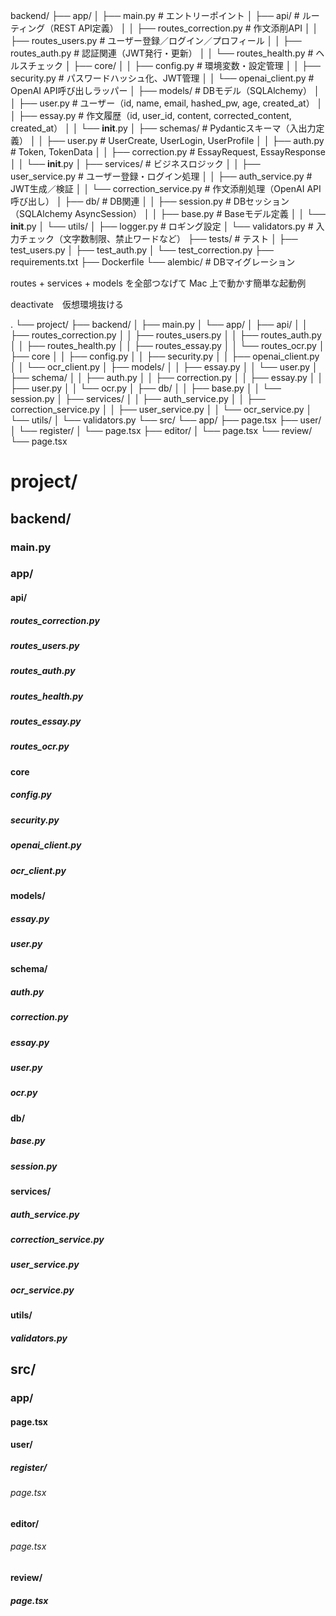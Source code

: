 backend/
├── app/
│   ├── main.py                # エントリーポイント
│   ├── api/                   # ルーティング（REST API定義）
│   │   ├── routes_correction.py   # 作文添削API
│   │   ├── routes_users.py        # ユーザー登録／ログイン／プロフィール
│   │   ├── routes_auth.py         # 認証関連（JWT発行・更新）
│   │   └── routes_health.py       # ヘルスチェック
│   ├── core/
│   │   ├── config.py              # 環境変数・設定管理
│   │   ├── security.py            # パスワードハッシュ化、JWT管理
│   │   └── openai_client.py       # OpenAI API呼び出しラッパー
│   ├── models/                    # DBモデル（SQLAlchemy）
│   │   ├── user.py                # ユーザー（id, name, email, hashed_pw, age, created_at）
│   │   ├── essay.py               # 作文履歴（id, user_id, content, corrected_content, created_at）
│   │   └── __init__.py
│   ├── schemas/                   # Pydanticスキーマ（入出力定義）
│   │   ├── user.py                # UserCreate, UserLogin, UserProfile
│   │   ├── auth.py                # Token, TokenData
│   │   ├── correction.py          # EssayRequest, EssayResponse
│   │   └── __init__.py
│   ├── services/                  # ビジネスロジック
│   │   ├── user_service.py        # ユーザー登録・ログイン処理
│   │   ├── auth_service.py        # JWT生成／検証
│   │   └── correction_service.py  # 作文添削処理（OpenAI API呼び出し）
│   ├── db/                        # DB関連
│   │   ├── session.py             # DBセッション（SQLAlchemy AsyncSession）
│   │   ├── base.py                # Baseモデル定義
│   │   └── __init__.py
│   └── utils/
│       ├── logger.py              # ロギング設定
│       └── validators.py          # 入力チェック（文字数制限、禁止ワードなど）
├── tests/                         # テスト
│   ├── test_users.py
│   ├── test_auth.py
│   └── test_correction.py
├── requirements.txt
├── Dockerfile
└── alembic/                       # DBマイグレーション


routes + services + models を全部つなげて Mac 上で動かす簡単な起動例

deactivate　仮想環境抜ける



.
└── project/
    ├── backend/
    │   ├── main.py
    │   └── app/
    │       ├── api/
    │       │   ├── routes_correction.py
    │       │   ├── routes_users.py
    │       │   ├── routes_auth.py
    │       │   ├── routes_health.py
    │       │   ├── routes_essay.py
    │       │   └── routes_ocr.py
    │       ├── core
    │       │   ├── config.py
    │       │   ├── security.py
    │       │   ├── openai_client.py
    │       │   └── ocr_client.py
    │       ├── models/
    │       │   ├── essay.py
    │       │   └── user.py
    │       ├── schema/
    │       │   ├── auth.py
    │       │   ├── correction.py
    │       │   ├── essay.py
    │       │   ├── user.py
    │       │   └── ocr.py
    │       ├── db/
    │       │   ├── base.py
    │       │   └── session.py
    │       ├── services/
    │       │   ├── auth_service.py
    │       │   ├── correction_service.py
    │       │   ├── user_service.py
    │       │   └── ocr_service.py
    │       └── utils/
    │           └── validators.py
    └── src/
        └── app/
            ├── page.tsx
            ├── user/
            │   └── register/
            │       └── page.tsx
            ├── editor/
            │   └── page.tsx
            └── review/
                └── page.tsx


# project/
## backend/
### main.py
### app/
#### api/
##### routes_correction.py   
##### routes_users.py 
##### routes_auth.py
##### routes_health.py
##### routes_essay.py
##### routes_ocr.py
#### core
##### config.py
##### security.py
##### openai_client.py
##### ocr_client.py
#### models/
##### essay.py
##### user.py
#### schema/
##### auth.py
##### correction.py
##### essay.py
##### user.py
##### ocr.py
#### db/
##### base.py
##### session.py
#### services/
##### auth_service.py
##### correction_service.py
##### user_service.py
##### ocr_service.py 
#### utils/
##### validators.py
## src/
### app/
#### page.tsx
#### user/
##### register/
###### page.tsx
#### editor/
###### page.tsx
#### review/
##### page.tsx